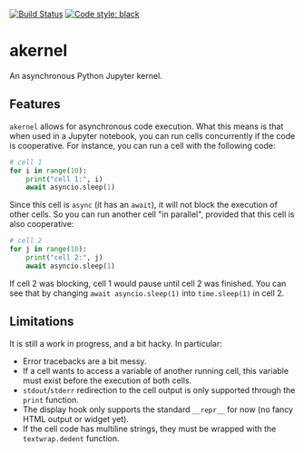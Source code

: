 [![Build Status](https://github.com/davidbrochart/akernel/workflows/CI/badge.svg)](https://github.com/davidbrochart/akernel/actions)
[![Code style: black](https://img.shields.io/badge/code%20style-black-000000.svg)](https://github.com/psf/black)

# akernel

An asynchronous Python Jupyter kernel.

## Features

`akernel` allows for asynchronous code execution. What this means is that when used in a Jupyter
notebook, you can run cells concurrently if the code is cooperative. For instance, you can run a
cell with the following code:

```python
# cell 1
for i in range(10):
    print("cell 1:", i)
    await asyncio.sleep(1)
```

Since this cell is `async` (it has an `await`), it will not block the execution of other cells.
So you can run another cell "in parallel", provided that this cell is also cooperative:

```python
# cell 2
for j in range(10):
    print("cell 2:", j)
    await asyncio.sleep(1)
```

If cell 2 was blocking, cell 1 would pause until cell 2 was finished. You can see that by changing
`await asyncio.sleep(1)` into `time.sleep(1)` in cell 2.

## Limitations

It is still a work in progress, and a bit hacky. In particular:

- Error tracebacks are a bit messy.
- If a cell wants to access a variable of another running cell, this variable must exist before the
  execution of both cells.
- `stdout`/`stderr` redirection to the cell output is only supported through the `print` function.
- The display hook only supports the standard `__repr__` for now (no fancy HTML output or widget
  yet).
- If the cell code has multiline strings, they must be wrapped with the `textwrap.dedent` function.
